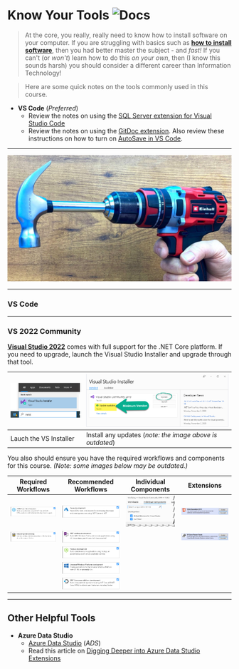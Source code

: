 # Know Your Tools ![Docs](https://img.shields.io/badge/Documentation%20Status-%7E10%25%20Minimal%20Outline-lightgrey?logo=Read%20the%20Docs)

> At the core, you really, really need to know how to install software on your computer. If you are struggling with basics such as [**how to install software**](https://www.computerhope.com/issues/ch000561.htm), then you had better master the subject - and *fast!* If you can't (or *won't*) learn how to do this *on your own*, then (I know this sounds harsh) you should consider a different career than Information Technology!

> Here are some quick notes on the tools commonly used in this course.

- **VS Code** (*Preferred*)
  - Review the notes on using the [SQL Server extension for Visual Studio Code](https://docs.microsoft.com/en-us/sql/tools/visual-studio-code/sql-server-develop-use-vscode?view=sql-server-ver16)
  - Review the notes on using the [GitDoc extension](https://github.com/lostintangent/gitdoc#gitdoc-). Also review these instructions on how to turn on [AutoSave in VS Code](https://neutrondev.com/vs-code-auto-save/).

----

![Know your Tools](./images/KnowYourTools.jpg)

----

### VS Code



----

### VS 2022 Community

[**Visual Studio 2022**](https://visualstudio.microsoft.com/) comes with full support for the .NET Core platform. If you need to upgrade, launch the Visual Studio Installer and upgrade through that tool.

| ![Launch VS Installer](../docs/images/vs-installer.png) | ![VS Install - Min VS2019 Version](../docs/images/vs-min-version.png) |
|--------------------------------------------------------|----------------------------------------------------------------------|
| Lauch the VS Installer | Install any updates (*note: the image above is outdated*) |

You also should ensure you have the required workflows and components for this course. *(Note: some images below may be outdated.)*

| Required Workflows | Recommended Workflows | Individual Components | Extensions |
|--------------------|-----------------------|-----------------------|------------|
| ![ASPNET and web development](../docs/images/vs-workload-asp-net-web.png) | ![Azure development](../docs/images/vs-workload-azure.png) | ![GH and LiveShare](../docs/images/vs-individual-components.png) | ![Web Essentials](../docs/images/vs-extension-web-essentials.png) |
| ![Data storage and processing](../docs/images/vs-workload-data-storage.png) | ![.NET desktop development](../docs/images/vs-workload-net-desktop.png) | | ![EF Core Power Tools](../docs/images/vs-extension-ef-core-power-tools.png) |
| | ![Node.js development](../docs/images/vs-workload-node.png) | | |
| | ![Universal Windows Platform development](../docs/images/vs-workload-uwp.png) | | |
| | ![.NET Core cross-platform development](../docs/images/vs-workload-net-core-cross-platform.png) | | |

----

## Other Helpful Tools

- **Azure Data Studio**
  - [Azure Data Studio](https://docs.microsoft.com/sql/azure-data-studio/download-azure-data-studio?view=sql-server-ver15) (*ADS*)
  - Read this article on [Digging Deeper into Azure Data Studio Extensions](https://www.sqlshack.com/digging-deeper-into-azure-data-studio-extensions-and-azure-sql-db-development/)
